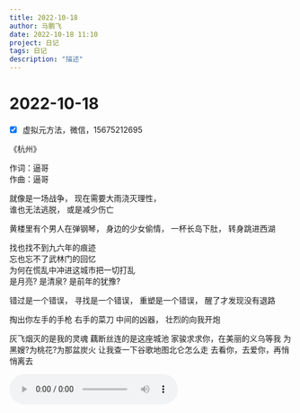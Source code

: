 ```yaml
---
title: 2022-10-18
author: 马鹏飞
date: 2022-10-18 11:10
project: 日记
tags: 日记
description: "描述"
---
```

# 2022-10-18
- [x] 虚拟元方法，微信，15675212695

《杭州》

作词：逼哥  
作曲：逼哥

就像是一场战争， 
现在需要大雨浇灭理性，  
谁也无法逃脱， 
或是减少伤亡 

黄楼里有个男人在弹钢琴，
身边的少女偷情， 
一杯长岛下肚，
转身跳进西湖

找也找不到九六年的痕迹  
忘也忘不了武林门的回忆  
为何在慌乱中冲进这城市把一切打乱  
是月亮?
是清泉?
是前年的犹豫?

错过是一个错误，
寻找是一个错误，
重塑是一个错误，
醒了才发现没有退路

掏出你左手的手枪
右手的菜刀
中间的凶器，
壮烈的向我开炮

灰飞烟灭的是我的灵魂
藕断丝连的是这座城池
家骏求求你，在美丽的义乌等我
为黑嫂?为桃花?为那盆炭火
让我查一下谷歌地图北仑怎么走
去看你，去爱你，再悄悄离去

![](../attatchments/1-08%20杭州%20(2016%20unplugged).mp3)